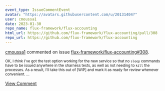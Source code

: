 ```yaml
---
event_type: IssueCommentEvent
avatar: "https://avatars.githubusercontent.com/u/20131404?"
user: cmoussa1
date: 2023-01-30
repo_name: flux-framework/flux-accounting
html_url: https://github.com/flux-framework/flux-accounting/pull/308
repo_url: https://github.com/flux-framework/flux-accounting
---
```


<a href='https://github.com/cmoussa1' target='_blank'>cmoussa1</a> commented on issue <a href='https://github.com/flux-framework/flux-accounting/pull/308' target='_blank'>flux-framework/flux-accounting#308</a>.

<small>OK, I _think_ I've got the test option working for the new service so that no `sleep` commands have to be issued anywhere in the sharness tests, as well as not needing to `kill` the processes. As a result, I'll take this out of [WIP] and mark it as ready for review whenever convenient. ...</small>

<a href='https://github.com/flux-framework/flux-accounting/pull/308' target='_blank'>View Comment</a>